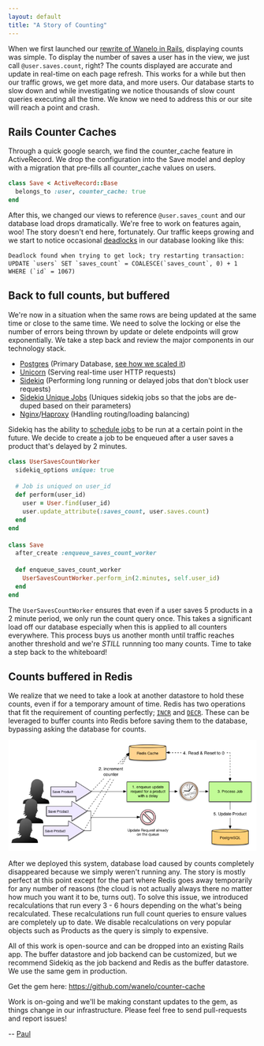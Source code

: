 ```yaml
---
layout: default
title: "A Story of Counting"
---
```


When we first launched our [rewrite of Wanelo in Rails](http://building.wanelo.com/2012/09/14/the-big-switch-how-we-rebuilt-wanelo-from-scratch-and-lived-to-tell-about-it.html), 
displaying counts was simple. To display the number of saves a user has in the view, 
we just call ```@user.saves.count```, right? The counts displayed are accurate and 
update in real-time on each page refresh. This works for a while but then our traffic 
grows, we get more data, and more users. Our database starts to slow down and while 
investigating we notice thousands of slow count queries executing all the time. We 
know we need to address this or our site will reach a point and crash.

## Rails Counter Caches

Through a quick google search, we find the counter_cache feature in ActiveRecord.
We drop the configuration into the Save model and deploy with a migration that pre-fills
all counter_cache values on users.

```ruby
class Save < ActiveRecord::Base
  belongs_to :user, counter_cache: true
end
```

After this, we changed our views to reference ```@user.saves_count``` and our database load
drops dramatically. We're free to work on features again, woo! The story doesn't end here,
fortunately. Our traffic keeps growing and we start to notice occasional 
[deadlocks](http://www.postgresql.org/docs/9.1/static/explicit-locking.html#LOCKING-DEADLOCKS) in
our database looking like this:

```
Deadlock found when trying to get lock; try restarting transaction: 
UPDATE `users` SET `saves_count` = COALESCE(`saves_count`, 0) + 1 WHERE (`id` = 1067)
```

## Back to full counts, but buffered

We're now in a situation when the same rows are being updated at the same time or close to the
same time. We need to solve the locking or else the number of errors being thrown by update or
delete endpoints will grow exponentially. We take a step back and review the major components
in our technology stack.

* [Postgres](http://postgresql.org) (Primary Database, [see how we scaled it](http://building.wanelo.com/2014/03/21/12step-program-for-scaling-web-applications-on-postgresql.html))
* [Unicorn](http://unicorn.bogomips.org/) (Serving real-time user HTTP requests)
* [Sidekiq](http://sidekiq.org/) (Performing long running or delayed jobs that don't block user requests)
* [Sidekiq Unique Jobs](https://github.com/mhenrixon/sidekiq-unique-jobs) (Uniques sidekiq jobs so that the jobs are de-duped based on their parameters)
* [Nginx](http://nginx.org/)/[Haproxy](http://www.haproxy.org/) (Handling routing/loading balancing)

Sidekiq has the ability to [schedule jobs](https://github.com/mperham/sidekiq/wiki/Scheduled-Jobs)
to be run at a certain point in the future. We decide to create a job to be enqueued after a user
saves a product that's delayed by 2 minutes.

```ruby
class UserSavesCountWorker
  sidekiq_options unique: true

  # Job is uniqued on user_id
  def perform(user_id)
    user = User.find(user_id)
    user.update_attribute(:saves_count, user.saves.count)
  end
end

class Save
  after_create :enqueue_saves_count_worker

  def enqueue_saves_count_worker
    UserSavesCountWorker.perform_in(2.minutes, self.user_id)
  end
end
```

The ```UserSavesCountWorker``` ensures that even if a user saves 5 products in a 2 minute period, 
we only run the count query once. This takes a significant load off our database especially when
this is applied to all counters everywhere. This process buys us another month until traffic reaches
another threshold and we're *STILL* runnning too many counts. Time to take a step back to the whiteboard!

## Counts buffered in Redis

We realize that we need to take a look at another datastore to hold these counts, even if for a
temporary amount of time. Redis has two operations that fit the requirement of counting perfectly;
[```INCR```](http://redis.io/commands/incr) and [```DECR```](http://redis.io/commands/decr). These
can be leveraged to buffer counts into Redis before saving them to the database, bypassing asking
the database for counts.

![Awesome Counter Cache Graph Thing](/assets/counter-cache-flow.png)

After we deployed this system, database load caused by counts completely disappeared because we
simply weren't running any. The story is mostly perfect at this point except for the part where 
Redis goes away temporarily for any number of reasons (the cloud is not actually always there no 
matter how much you want it to be, turns out). To solve this issue, we introduced recalculations
that run every 3 - 6 hours depending on the what's being recalculated. These recalculations run full
count queries to ensure values are completely up to date. We disable recalculations on very popular
objects such as Products as the query is simply to expensive.

All of this work is open-source and can be dropped into an existing Rails app. The buffer datastore
and job backend can be customized, but we recommend Sidekiq as the job backend and Redis as the buffer
datastore. We use the same gem in production.

Get the gem here: https://github.com/wanelo/counter-cache

Work is on-going and we'll be making constant updates to the gem, as things change in our infrastructure.
Please feel free to send pull-requests and report issues!

-- [Paul](http://wanelo.com/paul)
